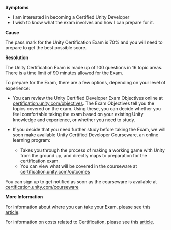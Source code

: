 

**Symptoms**


- I am interested in becoming a Certified Unity Developer
- I wish to know what the exam involves and how I can prepare for it.



**Cause**



The pass mark for the Unity Certification Exam is 70% and you will need to prepare to get the best possible score.



**Resolution**



The Unity Certification Exam is made up of 100 questions in 16 topic areas. There is a time limit of 90 minutes allowed for the Exam.



To prepare for the Exam, there are a few options, depending on your level of experience:


- You can review the Unity Certified Developer Exam Objectives online at [certification.unity.com/objectives](http://certification.unity.com/objectives). The Exam Objectives tell you the topics covered on the exam. Using these, you can decide whether you feel comfortable taking the exam based on your existing Unity knowledge and experience, or whether you need to study.
- If you decide that you need further study before taking the Exam, we will soon make available Unity Certified Developer Courseware, an online learning program:

  - Takes you through the process of making a working game with Unity from the ground up, and directly maps to preparation for the certification exam.
  - You can view what will be covered in the courseware at [certification.unity.com/outcomes](http://certification.unity.com/outcomes)


You can sign up to get notified as soon as the courseware is available at [certification.unity.com/courseware](http://certification.unity.com/courseware)



**More Information**



For information about where you can take your Exam, please see this [article](/hc/en-us/articles/208117686-Where-can-I-take-my-Certification-exam-).



For information on costs related to Certification, please see this [article](/hc/en-us/articles/208117616-How-much-does-Certification-with-Unity-cost-).

